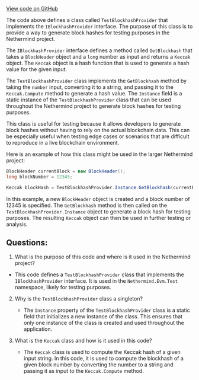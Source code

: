 [View code on GitHub](https://github.com/NethermindEth/nethermind/src/Nethermind/Nethermind.Evm.Test/TestBlockhashProvider.cs)

The code above defines a class called `TestBlockhashProvider` that implements the `IBlockhashProvider` interface. The purpose of this class is to provide a way to generate block hashes for testing purposes in the Nethermind project. 

The `IBlockhashProvider` interface defines a method called `GetBlockhash` that takes a `BlockHeader` object and a `long` number as input and returns a `Keccak` object. The `Keccak` object is a hash function that is used to generate a hash value for the given input. 

The `TestBlockhashProvider` class implements the `GetBlockhash` method by taking the `number` input, converting it to a string, and passing it to the `Keccak.Compute` method to generate a hash value. The `Instance` field is a static instance of the `TestBlockhashProvider` class that can be used throughout the Nethermind project to generate block hashes for testing purposes. 

This class is useful for testing because it allows developers to generate block hashes without having to rely on the actual blockchain data. This can be especially useful when testing edge cases or scenarios that are difficult to reproduce in a live blockchain environment. 

Here is an example of how this class might be used in the larger Nethermind project:

```csharp
BlockHeader currentBlock = new BlockHeader();
long blockNumber = 12345;

Keccak blockHash = TestBlockhashProvider.Instance.GetBlockhash(currentBlock, blockNumber);
```

In this example, a new `BlockHeader` object is created and a block number of 12345 is specified. The `GetBlockhash` method is then called on the `TestBlockhashProvider.Instance` object to generate a block hash for testing purposes. The resulting `Keccak` object can then be used in further testing or analysis.
## Questions: 
 1. What is the purpose of this code and where is it used in the Nethermind project?
   - This code defines a `TestBlockhashProvider` class that implements the `IBlockhashProvider` interface. It is used in the `Nethermind.Evm.Test` namespace, likely for testing purposes.

2. Why is the `TestBlockhashProvider` class a singleton?
   - The `Instance` property of the `TestBlockhashProvider` class is a static field that initializes a new instance of the class. This ensures that only one instance of the class is created and used throughout the application.

3. What is the `Keccak` class and how is it used in this code?
   - The `Keccak` class is used to compute the Keccak hash of a given input string. In this code, it is used to compute the blockhash of a given block number by converting the number to a string and passing it as input to the `Keccak.Compute` method.